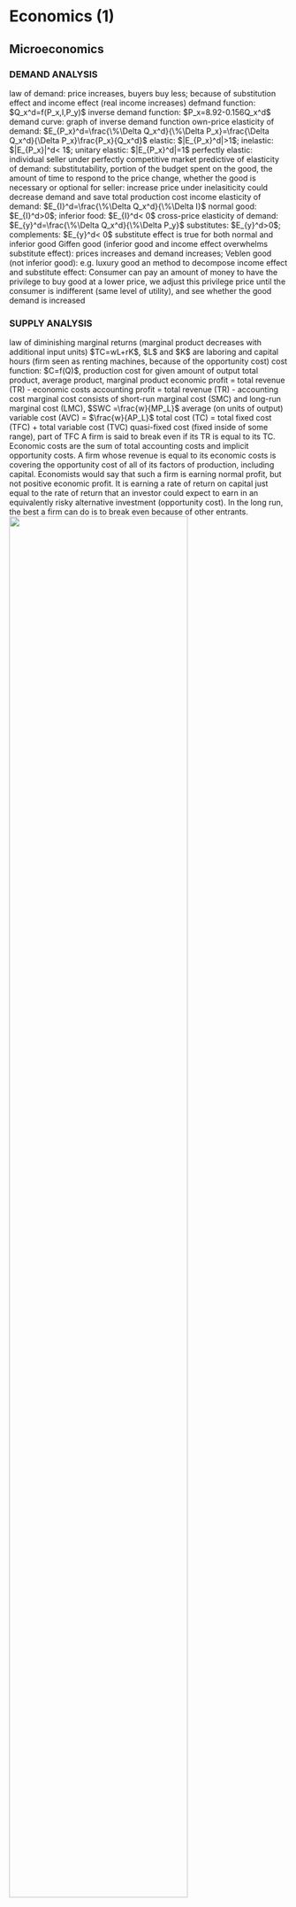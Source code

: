 <h1>Economics (1)</h1>
<h2>Microeconomics</h2>
<h3>DEMAND ANALYSIS</h3>
<!--  -->
law of demand: price increases, buyers buy less; because of substitution effect and income effect (real income increases) 
defmand function: $Q_x^d=f(P_x,I,P_y)$
inverse demand function: $P_x=8.92-0.156Q_x^d$
demand curve: graph of inverse demand function
own-price elasticity of demand: $E_{P_x}^d=\frac{\%\Delta Q_x^d}{\%\Delta P_x}=\frac{\Delta Q_x^d}{\Delta P_x}\frac{P_x}{Q_x^d}$
elastic: $|E_{P_x}^d|>1$; inelastic: $|E_{P_x}|^d< 1$; unitary elastic: $|E_{P_x}^d|=1$
perfectly elastic: individual seller under perfectly competitive market
predictive of elasticity of demand: substitutability, portion of the budget spent on the good, the amount of time to respond to the price change, whether the good is necessary or optional
for seller: increase price under inelasiticity could decrease demand and save total production cost
income elasticity of demand: $E_{I}^d=\frac{\%\Delta Q_x^d}{\%\Delta I}$
normal good: $E_{I}^d>0$; inferior food: $E_{I}^d< 0$
cross-price elasticity of demand: $E_{y}^d=\frac{\%\Delta Q_x^d}{\%\Delta P_y}$
substitutes: $E_{y}^d>0$; complements: $E_{y}^d< 0$
substitute effect is true for both normal and inferior good
Giffen good (inferior good and income effect overwhelms substitute effect): prices increases and demand increases; Veblen good (not inferior good): e.g. luxury good
an method to decompose income effect and substitute effect: Consumer can pay an amount of money to have the privilege to buy good at a lower price, we adjust this privilege price until the consumer is indifferent (same level of utility), and see whether the good demand is increased
<h3>SUPPLY ANALYSIS</h3>
<!--  -->
law of diminishing marginal returns (marginal product decreases with additional input units)
$TC=wL+rK$, $L$ and $K$ are laboring and capital hours (firm seen as renting machines, because of the opportunity cost)
cost function: $C=f(Q)$, production cost for given amount of output
total product, average product, marginal product
economic profit = total revenue (TR) - economic costs
accounting profit = total revenue (TR) - accounting cost
marginal cost consists of short-run marginal cost (SMC) and long-run marginal cost (LMC), $SWC =\frac{w}{MP_L}$
average (on units of output) variable cost (AVC) = $\frac{w}{AP_L}$
total cost (TC) = total fixed cost (TFC) + total variable cost (TVC)
quasi-fixed cost (fixed inside of some range), part of TFC
<!--  -->
A firm is said to break even if its TR is equal to its TC.
Economic costs are the sum of total accounting costs and implicit opportunity costs.
A firm whose revenue is equal to its economic costs is covering the opportunity cost of all of its factors of production, including capital. Economists would say that such a firm is earning normal profit, but not positive economic profit. It is earning a rate of return on capital just equal to the rate of return that an investor could expect to earn in an equivalently risky alternative investment (opportunity cost).
In the long run, the best a firm can do is to break even because of other entrants.
<img src="/images/CFA-Economics-supply%20analysis-equilibrium.png" width="80%"/>
<img src="/images/CFA-economics-supply%20analysis-shutdown.png" width="100%"/>
In the example of TC, opportunity of the asset is reflected in the MVC (return of asset) and TC (could have sold the machine)?
<!--  -->
LRAC curve is an envelope curve of SATC curve:
<img src="/images/CFA-Economics-supply analysis-lrac.png" width="100%"/>
The minimum point on the LRAC curve is referred to as the minimum efficient scale. The minimum efficient scale is the optimal firm size under perfect competition over the long run.


<h3>MARKET STRUCTURES ANALYSIS</h3>
<!--  -->
perfect competition, monopolistic competition (cola, cosmetics), oligopoly, and monopoly
five factors determine market structure:
* The number and relative size of firms supplying the product;
* The degree of product differentiation;
* The power of the seller over pricing decisions;
* The relative strength of the barriers to market entry and exit;
* The degree of non-price competition.

$ε_P = –\frac{\%\Delta Q_x^d}{\%\Delta P_x}$
Consumer surplus is defined as the difference between the value that a consumer places on the units purchased and the amount of money that was required to pay for them. Demand curve can therefore be considered a marginal value curve
<h4>OLIGOPOLY</h4>
There are three basic pricing strategies: pricing interdependence (price war), the Cournot assumption, and the Nash equilibrium
pricing interdependence: DD is the demand curve when all participants make the same move, dd is the demand curve when only one participant make that move, which explains the price stability, but not the initial price:
<img src="/images/cfa-economics-market structure-kinked curve.jpg" width="100%"/>
In long run, market share is temporary.
<h4>COURNOT</h4>
In the Cournot assumption, each firm determines its profit-maximizing production level by assuming that the other firms’ output will not change
<h4>NASH EQUILIBRIUM</h4>
<!-- -->
formal price collusion is called cartel, 6 factors:
* The number and size distribution of sellers
* The similarity of the products
* Cost structure
* Order size and frequency
* The strength and severity of retaliation
* The degree of external competition
<h4>STACKELBERG MODEL</h4>
the leader firm chooses its output first and then the follower firm chooses after observing the leader’s output


<h3>MONOPOLY</h3>
<!--  -->
factors: patent/copyright, control over critical resources, government-controlled authorization (because of the significant entry cost), brand loyalty and Network effects (result from synergies related to increasing market penetration)
*besides quantity and price, monopolist can also adjust the quality
<h3>PRICE DISCRIMINATION</h3>
<!--  -->
first degree: perfect
second degree: quantity-based
third degree: customer-based
<h3>IDENTIFICATION OF MARKET STRUCTURE</h3>
<!--  -->
econometric: regression
concentration ratio
Herfindahl–Hirschman index (HHI): square of the market share





<h2>Macroeconomics</h2>
<h3>AGGREGATE OUTPUT AND INCOME</h3>
<h4>GDP</h4>
<!-- 120 -->
aggregate output = aggregate income = aggregate expenditure (the total amount spent on the goods and services produced)
in the (domestic) economy during the period
for simplicity, it is standard in macroeconomics to attribute all income to the household sector, because government is non-profit
Gross domestic product (GDP) measures:
* the market value of all final goods and services produced within the economy during a given period (output definition) or, equivalently,
* the aggregate income earned by all households, all companies, and the government within the economy during a given period (income definition).
<!--  -->
GDP criterion:
* All goods and services included in the calculation of GDP must be produced during the measurement period, excluding unemployment compensation and appreciation of asset
* those whose value can be determined by being sold in the market, excluding gardening and commuting (*two examples, government service, at cost and owner-occupied housing (easy to calculate, compared to self gardening), are included in GDP)
* Only the market value of final goods and services is included in GDP, excluding intermediate good
  
Nominal $\text{GDP}_t=P_tQ_t$; real $\text{GDP}_t=P_BQ_t$, $P_B$ is price in the base years
GDP deflator=Nominal GDP/Real GDP*100
$\begin{aligned}\text{GDP}&=C+I+G+(X−M)\\
&=(C+G_C)+(I+G_I)+(X−M)\end{aligned}$
A trade deficit must be funded by a capital inflow.
<h4>GDI</h4>
<!--  -->
GDP = Gross domestic income (GDI) = Net domestic income + Consumption of fixed capital (CFC) + Statistical discrepancy
$\begin{aligned}
\text{GDP} &= \text{Consumer spending on goods and services}\\
&+\text{Business gross fixed investment}\\
&+\text{Change in inventories}\\
&+\text{Government spending on goods and services}\\
&+\text{Government gross fixed investment}\\
&+\text{Exports Imports}\\
&+\text{Statistical discrepancy}\end{aligned}$
$\begin{aligned}
\text{GDI}&= \text{Compensation of employees}\\
&+\text{Gross operating surplus}\\
&+\text{Gross mixed income(farm, nonfarm, rent)}\\
&+\text{Taxes less subsidies on production}\\
&+\text{Taxes less subsidies on products and imports}\end{aligned}$
Personal income (household primary income) = Compensation of employees + Net mixed income + Net property income
<h4>Relationship among Saving, Investment, the Fiscal Balance and the Trade Balance</h4>
<!--  -->
$Y+F-S_B-R=C+S_H$, where $Y$ is GDP, $F$ is transfer payment, $R$ is tax, $S_B$ is business saving
$\rightarrow$ $Y=C+S+T=C+(S_H+S_B)+(R-F)$
$\rightarrow$ $S=I+(G-T)+(X-M)$
$\rightarrow$ $(G-T)=(S-I)-(X-M)$
$C=C(Y-S_B-T)\approx C(Y-T)$
marginal propensity to consume, marginal propensity to save
average propensity to consume (APC), C/Y, is a good proxy for MPC
$I = I(r, Y)$, decreasing in real interest rate $r$ and increasing in GDP
$G-T=\overline{G}-t(Y)$, where $G$ is an exogenous policy and to some extent, $T$ depends on economic need
<h3>AGGREGATE DEMAND AND AGGREGATE SUPPLY</h3>
<h4>AGGREGATE DEMAND</h4>
<!--  -->
aggregate demand curve slopes downward because of:
* wealth effect
* interest rate effect: higher interest rate decreases investment demand and affect consumption (mainly large purchases)
* real exchange rate effect: internation good as substitutes; price increases, interest rate increas and then domestic currency appreciates
  
price as dependent variable in this model, moves along the aggregate demand curve
<h4>AGGREGATE SUPPLY</h4>
<!--  -->
The “long run” here is long enough that wages, prices, and expectations can adjust but not long enough that physical capital is a variable input. So $Y=F(\overline{K},\overline{L})=\overline{Y}$
<img src="/images/cfa-economics-marcro-aggregate supply.png" width="100%"/>
Shift in AD curve:
* Household Wealth: higher equity price makes it easier for household to achieve its wealth accumlation goals and increase consumption
* Consumer and Business Expectations
* Capacity Utilization: higher capacity, more investment and AD curve shifts to right
* Fiscal policy
* monetary policy: more money, lower interest rate, household will purchase durable good, credit limit will be raised and credit standard will be loosened
* exchange rate
* Growth in the Global Economy

higer consumption implies higher equity price
<!-- 149 -->
Shift in SRAS curve:
* Change in Nominal Wages: nominal wage increases, SRAS shifts to left, LRAS does not change
* Change in Input Prices
* Change in Expectations about Future Prices
* Change in Business Taxes and Subsidies
* Change in the Exchange Rate: domestic currency appreciates, material from other countries cheaper

Shift in LRAS curve:
* supply of labor and quality of labor forces (human capital),
* supply of natural resources,
* supply of physical capital, and
* productivity and technology.
<h4>Equilibrium GDP and Prices</h4>
<!--  -->
4 types of macroeconomic equilibrium:
* long-run equilibrium
* short-run recessionary gap
<img src="/images/cfa-economics-macro-recessionary gap.png" width="100%"/>
under this situation, invest less in cyclical companies (automobile and chemical) and more in defensive companies (food and pharmeceutical), 
* short-run inflationary gap
<img src="/images/cfa-economics-macro-inflationary gap.png" width="100%"/>
* short-run stagflation
<img src="/images/cfa-economics-macro-stagflation.png" width="100%"/>
<!-- 171 -->
<h4>ECONOMIC GROWTH AND SUSTAINABILITY</h4>
<!-- 199 -->
**sustainable rate of economic growth** : the rate of increase in the economy’s productive capacity or potential GDP (LRAS).
<h5>Solow's model</h5>
<!--  -->
production function: $Y=AF(L,K)$, where $A$ is total factor productivity and could not be directly observed, but instead eastimated; it is a redisual effect.
assumption:
* $tAF(L,K)=AF(tL,tK)$
* diminishing marginal productivity for any input solely
* no externalities for input

there should be a convergence of incomes between developed and developing countires over time.
Growth in potential GDP = Growth in TFP + $W_L$ (Growth in labor) + $W_C$ (Growth in capital)
Growth in per capita potential GDP = Growth in TFP +
$W_C$ (Growth in capital-to-laborratio)
<img src="/images/cfa-economics-macro-economic growth.png" width="100%"/>
$A$ concludes: human capital (quality of labor), technology, natural resources, public infrastructure, pollution, economic environment (legal and political)
$Y/L=AF(1,K/L)$, where $Y/L$ = Labor productivity = Real GDP/Aggregate hours
Potential GDP = Aggregate hours worked × Labor productivity $\Rightarrow$ Potential growth rate = Long-term growth rate of aggregate hours worked +
Long-term labor productivity growth rate


<h3>BUSINESS CYCLES</h3>
<!-- 199 -->
business cycles rely mainly on business enterprises—therefore, not agrarian societies or centrally planned economies.
Types of cycles:
* classical cycle: peak and trough
* growth cycle (which CFA use)
* growth rate cycle
  <img src="/images/cfa-economics-macro-cycle.png" width="100%"/>

Four phases: recovery, expansion, slow down and contraction
equity market is a leading indicator of the economy
recession: Real GDP has two consecutive quarters of negative growth
<h4>CREDIT CYCLES</h4>
<!--  -->
business cycles can be amplified because of finance cycle
monetary and fiscal policy traditionally concentrate on reducing the volatility of business cycles
<h4>DIFFERENT PERSEPCTIVES</h4>
<!--  -->
Firm:
* Employment
* capital spending: first light equipment, then heavy equipment
* Inventory

household:
* consumpytion: durable good > service > non-durable, in cyclical order
* income: durables move with disposable income, while service tracks permanant income (excludes sudden loss and gain)

Housing sector: late buying (like equity)
External trade sector
<h4>THEORETICAL CONSIDERATION</h4>
<!--  -->
Neoclassical Economics, (RBC (real business cycle)):
* monetary and fiscal policy has lags/delays, amplifying the cycle
* invisible hand results from the utility maximization
* provide better information for market participants to allow price and production to adjust in time

The Austrian School:
* stress monetary policy
* markets are flexible and prices are easy to adjust, supply curve (even short run) is actually steep
* policy maker should not intervene

Monetarism:
* money supply needs to grow at a moderate rate
* business cycle results from exogenous shock and   government intervention, policy should be clear to decrease uncertainty for market participants

Keynesianism:
* government should intervene more on fiscal policy, because confidence might be low
* nominal wage is sticky and supply curve is flat
* in the long run, we are all dead 

Minsky moment: When he looks down and sees that he is walking on thin air, he panics and falls to the bottom of the canyon
<h4>INDICATOR</h4>
<img src="/images/cfa-economics-macro-indicator.png" width="100%"/>
<h4>UNEMPLOYMENT</h4>
<!--  -->
Labor force = employed + unemployed (who are seeking jobs), unemployed consists of long-term unemployed and frictionally unemployed
unemployment rate = unemployed/labor force
participation rate = labor force/working age
underemployed
discouraged worker: those who stopped looking for a job
<h4>INFLATION</h4>
<!--  -->
deflation, hyperinflation and disinflation (slowdown inflation)
hyperinfaltion has a vicious circle like machanism (price increases, people are eager to change money into real good)
price index: fisher index = sqrt of (Laspeyres index (old basket) and Paasche index (new basket))
Laspeyres index's biases: substitution bias, quality bias and new product bias
CPI (consumer price index) and PPI (producer price index)
headline inflation (all goods) and core inflation (except food and energy), core inflation is to exclude the effect of short term changes
cost push (wage) inflation and demand pull inflation
non-accelerating inflation rate of unemployment (NAIRU) (effective index before unemployment reaches low levels)
unit labor cost (ULC) = output per hour per worker/total labor compensation per hour per worker






<h1>Economics (2)</h1>
<!-- 269 -->
<h2>Monetary and fiscal policy</h2>
<h3>MONETARY POLICY</h3>
<!--  -->








